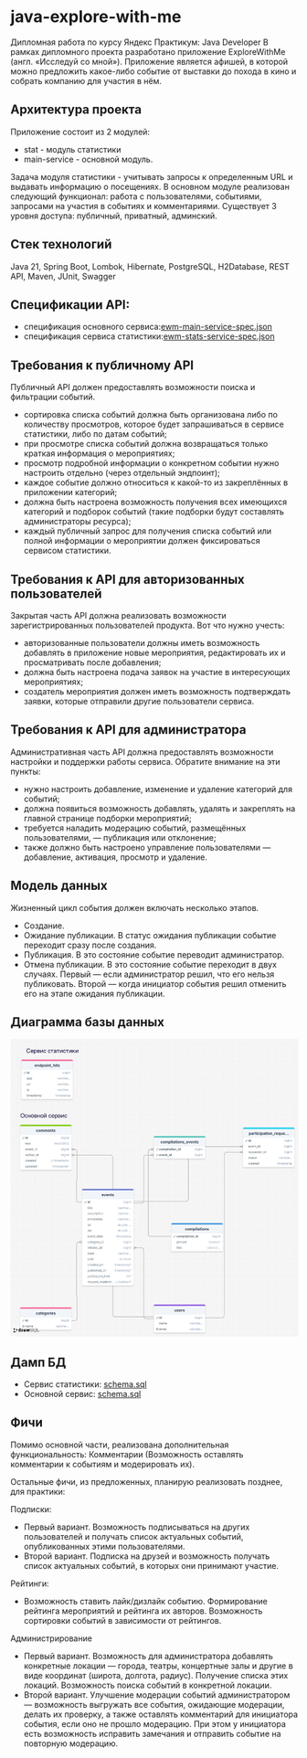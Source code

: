 # java-explore-with-me
Дипломная работа по курсу Яндекс Практикум: Java Developer
В рамках дипломного проекта разработано приложение ExploreWithMe (англ. «Исследуй со мной»). Приложение является афишей, в которой можно предложить какое-либо событие от выставки до похода в кино и собрать компанию для участия в нём.

## Архитектура проекта
Приложение состоит из 2 модулей: 
- stat - модуль статистики 
- main-service - основной модуль. 

Задача модуля статистики - учитывать 
запросы к определенным URL и выдавать информацию о посещениях. В основном модуле реализован следующий функционал:
работа с пользователями, событиями, запросами на участия в событиях и комментариями. Существует 3 уровня доступа: публичный, приватный, админский.

## Стек технологий
Java 21, Spring Boot, Lombok, Hibernate, PostgreSQL, H2Database, REST API, Maven, JUnit, Swagger

## Спецификации API:
- спецификация основного сервиса:[ewm-main-service-spec.json](ewm-main-service-spec.json)
- спецификация сервиса статистики:[ewm-stats-service-spec.json](ewm-stats-service-spec.json)

## Требования к публичному API
Публичный API должен предоставлять возможности поиска и фильтрации событий. 
- сортировка списка событий должна быть организована либо по количеству просмотров, которое будет запрашиваться в сервисе статистики, либо по датам событий;
- при просмотре списка событий должна возвращаться только краткая информация о мероприятиях;
- просмотр подробной информации о конкретном событии нужно настроить отдельно (через отдельный эндпоинт);
- каждое событие должно относиться к какой-то из закреплённых в приложении категорий;
- должна быть настроена возможность получения всех имеющихся категорий и подборок событий (такие подборки будут составлять администраторы ресурса);
- каждый публичный запрос для получения списка событий или полной информации о мероприятии должен фиксироваться сервисом статистики.

## Требования к API для авторизованных пользователей
Закрытая часть API должна реализовать возможности зарегистрированных пользователей продукта. Вот что нужно учесть:
- авторизованные пользователи должны иметь возможность добавлять в приложение новые мероприятия, редактировать их и просматривать после добавления;
- должна быть настроена подача заявок на участие в интересующих мероприятиях;
- создатель мероприятия должен иметь возможность подтверждать заявки, которые отправили другие пользователи сервиса.

## Требования к API для администратора
Административная часть API должна предоставлять возможности настройки и поддержки работы сервиса. Обратите внимание на эти пункты:
- нужно настроить добавление, изменение и удаление категорий для событий;
- должна появиться возможность добавлять, удалять и закреплять на главной странице подборки мероприятий;
- требуется наладить модерацию событий, размещённых пользователями, — публикация или отклонение;
- также должно быть настроено управление пользователями — добавление, активация, просмотр и удаление.

## Модель данных
Жизненный цикл события должен включать несколько этапов.
- Создание.
- Ожидание публикации. В статус ожидания публикации событие переходит сразу после создания.
- Публикация. В это состояние событие переводит администратор.
- Отмена публикации. В это состояние событие переходит в двух случаях. Первый — если администратор решил, что его нельзя публиковать. Второй — когда инициатор события решил отменить его на этапе ожидания публикации.

## Диаграмма базы данных

![ewmAndStatsSchema.png](assets/ewmAndStatsSchema.png)

## Дамп БД
- Сервис статистики: [schema.sql](stat/stat-service/src/main/resources/schema.sql)
- Основной сервис: [schema.sql](main-service/src/main/resources/schema.sql)

## Фичи

Помимо основной части, реализована дополнительная функциональность: Комментарии (Возможность оставлять комментарии к событиям и модерировать их).

Остальные фичи, из предложенных, планирую реализовать позднее, для практики:

Подписки:
- Первый вариант. Возможность подписываться на других пользователей и получать список актуальных событий, опубликованных этими пользователями.
- Второй вариант. Подписка на друзей и возможность получать список актуальных событий, в которых они принимают участие.

Рейтинги:
- Возможность ставить лайк/дизлайк событию. Формирование рейтинга мероприятий и рейтинга их авторов. Возможность сортировки событий в зависимости от рейтингов.

Администрирование
- Первый вариант. Возможность для администратора добавлять конкретные локации — города, театры, концертные залы и другие в виде координат (широта, долгота, радиус). Получение списка этих локаций. Возможность поиска событий в конкретной локации.
- Второй вариант. Улучшение модерации событий администратором — возможность выгружать все события, ожидающие модерации, делать их проверку, а также оставлять комментарий для инициатора события, если оно не прошло модерацию. При этом у инициатора есть возможность исправить замечания и отправить событие на повторную модерацию.

## 